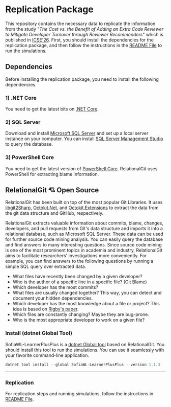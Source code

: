 # Replication Package
This repository contains the necessary data to replicate the information from the study "_The Cost vs. the Benefit of Adding an Extra Code Reviewer to Mitigate Developer Turnover through Reviewer Recommenders_" which is published in [ICSE'26](https://conf.researchr.org/details/icse-2026/icse-2026-research-track/28/The-Cost-vs-the-Benefit-of-Adding-an-Extra-Code-Reviewer-to-Mitigate-Developer-Turnov). First, you should install the dependencies for the replication package, and then follow the instructions in the [README File](ReplicationPackage/README.md) to run the simulations.

## Dependencies

Before installing the replication package, you need to install the following dependencies.

### 1) .NET Core

You need to get the latest bits on [.NET Core](https://www.microsoft.com/net/download).

### 2) SQL Server
Download and install [Microsoft SQL Server](https://www.microsoft.com/en-us/sql-server/sql-server-downloads) and set up a local server instance on your computer. You can install [SQL Server Management Studio](https://docs.microsoft.com/en-us/sql/ssms/download-sql-server-management-studio-ssms) to query the database.

### 3) PowerShell Core

You need to get the latest version of [PowerShell Core](https://github.com/PowerShell/PowerShell/releases). RelationalGit uses PowerShell for extracting blame information.

## RelationalGit :cupid: Open Source
RelationalGit has been built on top of the most popular Git Libraries. It uses [libgit2Sharp](https://github.com/libgit2/libgit2sharp), [Octokit.Net](https://github.com/octokit/octokit.net), and [Octokit.Extensions](https://github.com/mirsaeedi/octokit.net.extensions) to extract the data from the git data structure and GitHub, respectively.

RelationalGit extracts valuable information about commits, blame, changes, developers, and pull requests from Git's data structure and imports it into a relational database, such as Microsoft SQL Server. These data can be used for further source code mining analysis. You can easily query the database and find answers to many interesting questions. Since source code mining is one of the most prominent topics in academia and industry, RelationalGit aims to facilitate researchers' investigations more conveniently.
For example, you can find answers to the following questions by running a simple SQL query over extracted data.

* What files have recently been changed by a given developer?
* Who is the author of a specific line in a specific file? (Git Blame)
* Which developer has the most commits?
* What files are usually changed together? This way, you can detect and document your hidden dependencies.
* Which developer has the most knowledge about a file or project? This idea is based on [Rigby's paper](http://ieeexplore.ieee.org/document/7886975/).
* Which files are constantly changing? Maybe they are bug-prone.
* Who is the most appropriate developer to work on a given file?

### Install (dotnet Global Tool)

SofiaWL-LearnerPlusPlus is a [dotnet Global tool](https://www.nuget.org/packages/SofiaWL-LearnerPlusPlus) based on RelationalGit. You should install this tool to run the simulations. You can use it seamlessly with your favorite command-line application. 

```PowerShell
dotnet tool install --global SofiaWL-LearnerPlusPlus --version 1.1.3
```
---
### Replication
For replication steps and running simulations, follow the instructions in [README File](ReplicationPackage/README.md).
